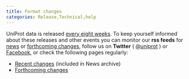 ```yaml
---
title: Format changes
categories: Release,Technical,help
---
```


UniProt data is released [every eight weeks](http://www.uniprot.org/help/synchronization). To keep yourself informed about these releases and other events you can monitor our **rss feeds** for [news](http://www.uniprot.org/news/?format=rss) or [forthcoming changes](http://www.uniprot.org/help/?fil=section:changes&format=rss), follow us on **Twitter** ( [@uniprot](https://twitter.com/uniprot) ) or [Facebook](https://facebook.com/uniprot.org), or check the following pages regularly:

-   [Recent changes](http://www.uniprot.org/news) (included in News archive)
-   [Forthcoming changes](http://www.uniprot.org/changes)
